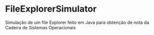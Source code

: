 # FileExplorerSimulator
Simulação de um file Explorer feito em Java para obtenção de nota da Cadeira de Sistemas Operacionais
